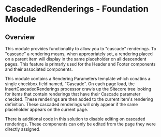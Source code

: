 # CascadedRenderings - Foundation Module

## Overview

This module provides functionality to allow you to "cascade" renderings.  To "cascade" a rendering means, when appropriately set, a rendering placed on a parent item will display in the same placeholder on all descendent pages. This feature is primarly used for the Header and Footer components and their associated components.

This module contains a Rendering Parameters template which conatins a single checkbox field named, "Cascade".  On each page load, the InsertCascadedRenderings processor crawls up the Sitecore tree looking for items that contain renderings that have their Cascade parameter checked.  These renderings are then added to the current item's rendering definition.  These cascaded renderings will only appear if the same placeholder appears on the current page.

There is additional code in this solution to disable editing on cascaded renderings.  These components can only be edited from the page they were directly assigned.
